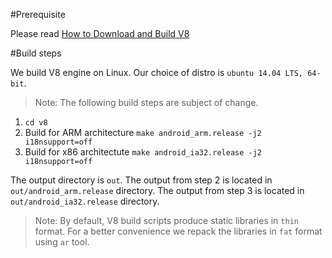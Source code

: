 #Prerequisite

Please read [How to Download and Build V8](https://developers.google.com/v8/build?hl=en)

#Build steps

We build V8 engine on Linux. Our choice of distro is `ubuntu 14.04 LTS, 64-bit`.

>Note: The following build steps are subject of change.

1. `cd v8`
2. Build for ARM architecture `make android_arm.release -j2 i18nsupport=off`
3. Build for x86 architectute `make android_ia32.release -j2 i18nsupport=off`

The output directory is `out`. The output from step 2 is located in `out/android_arm.release` directory. The output from step 3 is located in `out/android_ia32.release` directory.

>Note: By default, V8 build scripts produce static libraries in `thin` format. For a better convenience we repack the libraries in `fat` format using `ar` tool.